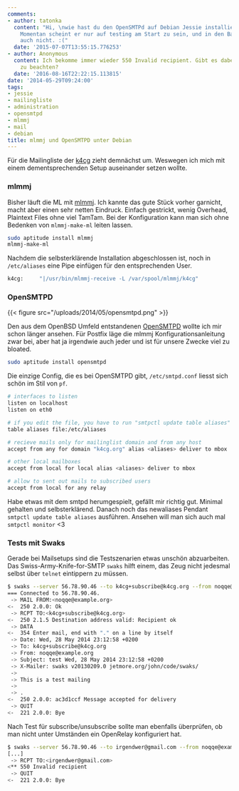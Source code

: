```yaml
---
comments:
- author: tatonka
  content: "Hi, \nwie hast du den OpenSMTPd auf Debian Jessie installiert bekommen?
    Momentan scheint er nur auf testing am Start zu sein, und in den Backports isser
    auch nicht. :("
  date: '2015-07-07T13:55:15.776253'
- author: Anonymous
  content: Ich bekomme immer wieder 550 Invalid recipient. Gibt es dabei noch etwas
    zu beachten?
  date: '2016-08-16T22:22:15.113815'
date: '2014-05-29T09:24:00'
tags:
- jessie
- mailingliste
- administration
- opensmtpd
- mlmmj
- mail
- debian
title: mlmmj und OpenSMTPD unter Debian
---
```


Für die Mailingliste der [k4cg](http://k4cg.org) zieht demnächst um. Weswegen
ich mich mit einem dementsprechenden Setup auseinander setzen wollte.

### mlmmj

Bisher läuft die ML mit [mlmmj](http://mlmmj.org).
Ich kannte das gute Stück vorher garnicht, macht aber einen sehr
netten Eindruck. Einfach gestrickt, wenig Overhead, Plaintext Files ohne viel
TamTam.
Bei der Konfiguration kann man sich ohne Bedenken von `mlmmj-make-ml` leiten lassen.

``` bash
sudo aptitude install mlmmj
mlmmj-make-ml
```

Nachdem die selbsterklärende Installation abgeschlossen ist, noch in `/etc/aliases`
eine Pipe einfügen für den entsprechenden User.

``` bash
k4cg:     "|/usr/bin/mlmmj-receive -L /var/spool/mlmmj/k4cg"
```

### OpenSMTPD

{{< figure src="/uploads/2014/05/opensmtpd.png" >}}

Den aus dem OpenBSD Umfeld entstandenen [OpenSMTPD](http://opensmtpd.org)
wollte ich mir schon länger ansehen.  Für Postfix läge die mlmmj
Konfigurationsanleitung zwar bei, aber hat ja irgendwie auch jeder und ist
für unsere Zwecke viel zu bloated.

``` bash
sudo aptitude install opensmtpd
```

Die einzige Config, die es bei OpenSMTPD gibt, `/etc/smtpd.conf` liesst
sich schön im Stil von `pf`.

``` bash
# interfaces to listen
listen on localhost
listen on eth0

# if you edit the file, you have to run "smtpctl update table aliases"
table aliases file:/etc/aliases

# recieve mails only for mailinglist domain and from any host
accept from any for domain "k4cg.org" alias <aliases> deliver to mbox

# other local mailboxes
accept from local for local alias <aliases> deliver to mbox

# allow to sent out mails to subscribed users
accept from local for any relay
```

Habe etwas mit dem smtpd herumgespielt, gefällt mir richtig gut.  Minimal
gehalten und selbsterklärend. Danach noch das newaliases Pendant `smtpctl
update table aliases` ausführen. Ansehen will man sich auch mal `smtpctl
monitor` &lt;3

### Tests mit Swaks

Gerade bei Mailsetups sind die Testszenarien etwas unschön abzuarbeiten.
Das Swiss-Army-Knife-for-SMTP `swaks` hilft einem, das Zeug nicht jedesmal
selbst über `telnet` eintippern zu müssen.

``` bash
$ swaks --server 56.78.90.46 --to k4cg+subscribe@k4cg.org --from noqqe@example.org
=== Connected to 56.78.90.46.
 -> MAIL FROM:<noqqe@example.org>
<-  250 2.0.0: Ok
 -> RCPT TO:<k4cg+subscribe@k4cg.org>
<-  250 2.1.5 Destination address valid: Recipient ok
 -> DATA
<-  354 Enter mail, end with "." on a line by itself
 -> Date: Wed, 28 May 2014 23:12:58 +0200
 -> To: k4cg+subscribe@k4cg.org
 -> From: noqqe@example.org
 -> Subject: test Wed, 28 May 2014 23:12:58 +0200
 -> X-Mailer: swaks v20130209.0 jetmore.org/john/code/swaks/
 ->
 -> This is a test mailing
 ->
 -> .
<-  250 2.0.0: ac3d1ccf Message accepted for delivery
 -> QUIT
<-  221 2.0.0: Bye
```

Nach Test für subscribe/unsubscribe sollte man ebenfalls überprüfen, ob man
nicht unter Umständen ein OpenRelay konfiguriert hat.

``` bash
$ swaks --server 56.78.90.46 --to irgendwer@gmail.com --from noqqe@example.org
[...]
 -> RCPT TO:<irgendwer@gmail.com>
<** 550 Invalid recipient
 -> QUIT
<-  221 2.0.0: Bye
```
